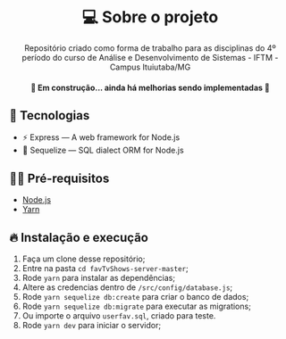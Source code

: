 <h1 align='center'>💻 Sobre o projeto</h1>
<p align='center'>Repositório criado como forma de trabalho para as disciplinas do 4º período do curso de Análise e Desenvolvimento de Sistemas - IFTM - Campus Ituiutaba/MG </p>

<h4 align="center"> 
	🚧  Em construção... ainda há melhorias sendo implementadas 🚧
</h4>

## 🚀 Tecnologias

- ⚡ Express — A web framework for Node.js
- 💾 Sequelize — SQL dialect ORM for Node.js

## ✋🏻 Pré-requisitos

- [Node.js](https://nodejs.org/en/)
- [Yarn](https://yarnpkg.com/pt-BR/docs/install)

## 🔥 Instalação e execução

1. Faça um clone desse repositório;
2. Entre na pasta `cd favTvShows-server-master`;
3. Rode `yarn` para instalar as dependências;
4. Altere as credencias dentro de `/src/config/database.js`;
5. Rode `yarn sequelize db:create` para criar o banco de dados;
6. Rode `yarn sequelize db:migrate` para executar as migrations;
7. Ou importe o arquivo `userfav.sql`, criado para teste.
8. Rode `yarn dev` para iniciar o servidor;

